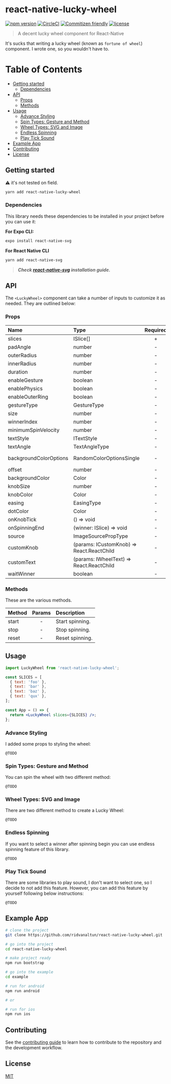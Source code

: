 # react-native-lucky-wheel <!-- omit in toc -->

[![npm version](https://img.shields.io/npm/v/react-native-lucky-wheel.svg)](https://npmjs.com/package/react-native-lucky-wheel)
[![CircleCI](https://circleci.com/gh/ridvanaltun/react-native-lucky-wheel/tree/master.svg?style=shield)](https://circleci.com/gh/ridvanaltun/react-native-lucky-wheel/tree/master)
[![Commitizen friendly](https://img.shields.io/badge/commitizen-friendly-brightgreen.svg)](http://commitizen.github.io/cz-cli/)
[![license](https://img.shields.io/npm/l/react-native-lucky-wheel.svg)](https://github.com/ridvanaltun/react-native-lucky-wheel/blob/master/LICENSE)

> A decent lucky wheel component for React-Native

It's sucks that writing a lucky wheel (known as `fortune of wheel`) component. I wrote one, so you wouldn't have to.

# Table of Contents <!-- omit in toc -->

- [Getting started](#getting-started)
  - [Dependencies](#dependencies)
- [API](#api)
  - [Props](#props)
  - [Methods](#methods)
- [Usage](#usage)
  - [Advance Styling](#advance-styling)
  - [Spin Types: Gesture and Method](#spin-types-gesture-and-method)
  - [Wheel Types: SVG and Image](#wheel-types-svg-and-image)
  - [Endless Spinning](#endless-spinning)
  - [Play Tick Sound](#play-tick-sound)
- [Example App](#example-app)
- [Contributing](#contributing)
- [License](#license)

## Getting started

:warning: it's not tested on field.

```sh
yarn add react-native-lucky-wheel
```

### Dependencies

This library needs these dependencies to be installed in your project before you can use it:

**For Expo CLI:**

```sh
expo install react-native-svg
```

**For React Native CLI**

```sh
yarn add react-native-svg
```

> **_Check [react-native-svg](https://github.com/react-native-svg/react-native-svg) installation guide._**

## API

The `<LuckyWheel>` component can take a number of inputs to customize it as needed. They are outlined below:

### Props

| Name                   | Type                                      | Required |            Default Value            |
| :--------------------- | :---------------------------------------- | :------: | :---------------------------------: |
| slices                 | ISlice[]                                  |    +     |                  -                  |
| padAngle               | number                                    |    -     |                0.01                 |
| outerRadius            | number                                    |    -     |        (width - 40) / 2 - 15        |
| innerRadius            | number                                    |    -     |                 30                  |
| duration               | number                                    |    -     |                  4                  |
| enableGesture          | boolean                                   |    -     |                false                |
| enablePhysics          | boolean                                   |    -     |                false                |
| enableOuterRing        | boolean                                   |    -     |                true                 |
| gestureType            | GestureType                               |    -     |       GestureTypes.CLOCKWISE        |
| size                   | number                                    |    -     |             width - 40              |
| winnerIndex            | number                                    |    -     |                  -                  |
| minimumSpinVelocity    | number                                    |    -     |                  1                  |
| textStyle              | ITextStyle                                |    -     |                  -                  |
| textAngle              | TextAngleType                             |    -     |         TextAngles.VERTICAL         |
| backgroundColorOptions | RandomColorOptionsSingle                  |    -     | {luminosity: 'dark', hue: 'random'} |
| offset                 | number                                    |    -     |                  0                  |
| backgroundColor        | Color                                     |    -     |               `#FFF`                |
| knobSize               | number                                    |    -     |                 30                  |
| knobColor              | Color                                     |    -     |              `#FF0000`              |
| easing                 | EasingType                                |    -     |           EasingTypes.OUT           |
| dotColor               | Color                                     |    -     |               `#000`                |
| onKnobTick             | () => void                                |    -     |                  -                  |
| onSpinningEnd          | (winner: ISlice) => void                  |    -     |                  -                  |
| source                 | ImageSourcePropType                       |    -     |                  -                  |
| customKnob             | (params: ICustomKnob) => React.ReactChild |    -     |                  -                  |
| customText             | (params: IWheelText) => React.ReactChild  |    -     |                  -                  |
| waitWinner             | boolean                                   |    -     |                false                |

### Methods

These are the various methods.

| Method | Params | Description     |
| :----- | :----: | :-------------- |
| start  |   -    | Start spinning. |
| stop   |   -    | Stop spinning.  |
| reset  |   -    | Reset spinning. |

## Usage

```jsx
import LuckyWheel from 'react-native-lucky-wheel';

const SLICES = [
  { text: 'foo' },
  { text: 'bar' },
  { text: 'baz' },
  { text: 'qux' },
];

const App = () => {
  return <LuckyWheel slices={SLICES} />;
};
```

### Advance Styling

I added some props to styling the wheel:

`@TODO`

### Spin Types: Gesture and Method

You can spin the wheel with two different method:

`@TODO`

### Wheel Types: SVG and Image

There are two different method to create a Lucky Wheel:

`@TODO`

### Endless Spinning

If you want to select a winner after spinning begin you can use endless spinning feature of this library.

`@TODO`

### Play Tick Sound

There are some libraries to play sound, I don't want to select one, so I decide to not add this feature. However, you can add this feature by yourself following below instructions:

`@TODO`

## Example App

```sh
# clone the project
git clone https://github.com/ridvanaltun/react-native-lucky-wheel.git

# go into the project
cd react-native-lucky-wheel

# make project ready
npm run bootstrap

# go into the example
cd example

# run for android
npm run android

# or

# run for ios
npm run ios
```

## Contributing

See the [contributing guide](CONTRIBUTING.md) to learn how to contribute to the repository and the development workflow.

## License

[MIT](LICENSE)
